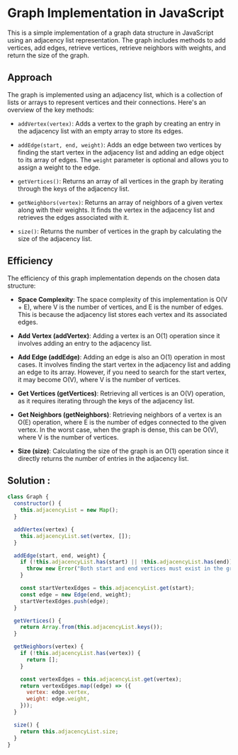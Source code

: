 # Graph Implementation in JavaScript

This is a simple implementation of a graph data structure in JavaScript using an adjacency list representation. The graph includes methods to add vertices, add edges, retrieve vertices, retrieve neighbors with weights, and return the size of the graph.

## Approach

The graph is implemented using an adjacency list, which is a collection of lists or arrays to represent vertices and their connections. Here's an overview of the key methods:

- `addVertex(vertex)`: Adds a vertex to the graph by creating an entry in the adjacency list with an empty array to store its edges.
- `addEdge(start, end, weight)`: Adds an edge between two vertices by finding the start vertex in the adjacency list and adding an edge object to its array of edges. The `weight` parameter is optional and allows you to assign a weight to the edge.

- `getVertices()`: Returns an array of all vertices in the graph by iterating through the keys of the adjacency list.

- `getNeighbors(vertex)`: Returns an array of neighbors of a given vertex along with their weights. It finds the vertex in the adjacency list and retrieves the edges associated with it.

- `size()`: Returns the number of vertices in the graph by calculating the size of the adjacency list.

## Efficiency

The efficiency of this graph implementation depends on the chosen data structure:

- **Space Complexity**: The space complexity of this implementation is O(V + E), where V is the number of vertices, and E is the number of edges. This is because the adjacency list stores each vertex and its associated edges.

- **Add Vertex (addVertex)**: Adding a vertex is an O(1) operation since it involves adding an entry to the adjacency list.

- **Add Edge (addEdge)**: Adding an edge is also an O(1) operation in most cases. It involves finding the start vertex in the adjacency list and adding an edge to its array. However, if you need to search for the start vertex, it may become O(V), where V is the number of vertices.

- **Get Vertices (getVertices)**: Retrieving all vertices is an O(V) operation, as it requires iterating through the keys of the adjacency list.

- **Get Neighbors (getNeighbors)**: Retrieving neighbors of a vertex is an O(E) operation, where E is the number of edges connected to the given vertex. In the worst case, when the graph is dense, this can be O(V), where V is the number of vertices.

- **Size (size)**: Calculating the size of the graph is an O(1) operation since it directly returns the number of entries in the adjacency list.

## Solution :

```javascript
class Graph {
  constructor() {
    this.adjacencyList = new Map();
  }

  addVertex(vertex) {
    this.adjacencyList.set(vertex, []);
  }

  addEdge(start, end, weight) {
    if (!this.adjacencyList.has(start) || !this.adjacencyList.has(end)) {
      throw new Error("Both start and end vertices must exist in the graph.");
    }

    const startVertexEdges = this.adjacencyList.get(start);
    const edge = new Edge(end, weight);
    startVertexEdges.push(edge);
  }

  getVertices() {
    return Array.from(this.adjacencyList.keys());
  }

  getNeighbors(vertex) {
    if (!this.adjacencyList.has(vertex)) {
      return [];
    }

    const vertexEdges = this.adjacencyList.get(vertex);
    return vertexEdges.map((edge) => ({
      vertex: edge.vertex,
      weight: edge.weight,
    }));
  }

  size() {
    return this.adjacencyList.size;
  }
}
```
